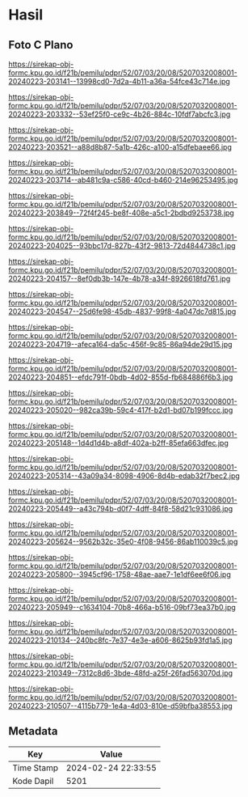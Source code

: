 # Hasil

## Foto C Plano

https://sirekap-obj-formc.kpu.go.id/f21b/pemilu/pdpr/52/07/03/20/08/5207032008001-20240223-203141--13998cd0-7d2a-4b11-a36a-54fce43c714e.jpg

https://sirekap-obj-formc.kpu.go.id/f21b/pemilu/pdpr/52/07/03/20/08/5207032008001-20240223-203332--53ef25f0-ce9c-4b26-884c-10fdf7abcfc3.jpg

https://sirekap-obj-formc.kpu.go.id/f21b/pemilu/pdpr/52/07/03/20/08/5207032008001-20240223-203521--a88d8b87-5a1b-426c-a100-a15dfebaee66.jpg

https://sirekap-obj-formc.kpu.go.id/f21b/pemilu/pdpr/52/07/03/20/08/5207032008001-20240223-203714--ab481c9a-c586-40cd-b460-214e96253495.jpg

https://sirekap-obj-formc.kpu.go.id/f21b/pemilu/pdpr/52/07/03/20/08/5207032008001-20240223-203849--72f4f245-be8f-408e-a5c1-2bdbd9253738.jpg

https://sirekap-obj-formc.kpu.go.id/f21b/pemilu/pdpr/52/07/03/20/08/5207032008001-20240223-204025--93bbc17d-827b-43f2-9813-72d4844738c1.jpg

https://sirekap-obj-formc.kpu.go.id/f21b/pemilu/pdpr/52/07/03/20/08/5207032008001-20240223-204157--8ef0db3b-147e-4b78-a34f-8926618fd761.jpg

https://sirekap-obj-formc.kpu.go.id/f21b/pemilu/pdpr/52/07/03/20/08/5207032008001-20240223-204547--25d6fe98-45db-4837-99f8-4a047dc7d815.jpg

https://sirekap-obj-formc.kpu.go.id/f21b/pemilu/pdpr/52/07/03/20/08/5207032008001-20240223-204719--afeca164-da5c-456f-9c85-86a94de29d15.jpg

https://sirekap-obj-formc.kpu.go.id/f21b/pemilu/pdpr/52/07/03/20/08/5207032008001-20240223-204851--efdc791f-0bdb-4d02-855d-fb684886f6b3.jpg

https://sirekap-obj-formc.kpu.go.id/f21b/pemilu/pdpr/52/07/03/20/08/5207032008001-20240223-205020--982ca39b-59c4-417f-b2d1-bd07b199fccc.jpg

https://sirekap-obj-formc.kpu.go.id/f21b/pemilu/pdpr/52/07/03/20/08/5207032008001-20240223-205148--1d4d1d4b-a8df-402a-b2ff-85efa663dfec.jpg

https://sirekap-obj-formc.kpu.go.id/f21b/pemilu/pdpr/52/07/03/20/08/5207032008001-20240223-205314--43a09a34-8098-4906-8d4b-edab32f7bec2.jpg

https://sirekap-obj-formc.kpu.go.id/f21b/pemilu/pdpr/52/07/03/20/08/5207032008001-20240223-205449--a43c794b-d0f7-4dff-84f8-58d21c931086.jpg

https://sirekap-obj-formc.kpu.go.id/f21b/pemilu/pdpr/52/07/03/20/08/5207032008001-20240223-205624--9562b32c-35e0-4f08-9456-86ab110039c5.jpg

https://sirekap-obj-formc.kpu.go.id/f21b/pemilu/pdpr/52/07/03/20/08/5207032008001-20240223-205800--3945cf96-1758-48ae-aae7-1e1df6ee6f06.jpg

https://sirekap-obj-formc.kpu.go.id/f21b/pemilu/pdpr/52/07/03/20/08/5207032008001-20240223-205949--c1634104-70b8-466a-b516-09bf73ea37b0.jpg

https://sirekap-obj-formc.kpu.go.id/f21b/pemilu/pdpr/52/07/03/20/08/5207032008001-20240223-210134--240bc8fc-7e37-4e3e-a606-8625b93fd1a5.jpg

https://sirekap-obj-formc.kpu.go.id/f21b/pemilu/pdpr/52/07/03/20/08/5207032008001-20240223-210349--7312c8d6-3bde-48fd-a25f-26fad563070d.jpg

https://sirekap-obj-formc.kpu.go.id/f21b/pemilu/pdpr/52/07/03/20/08/5207032008001-20240223-210507--4115b779-1e4a-4d03-810e-d59bfba38553.jpg


## Metadata

| Key        | Value               |
| ---------- | ------------------- |
| Time Stamp | 2024-02-24 22:33:55 |
| Kode Dapil | 5201                |



